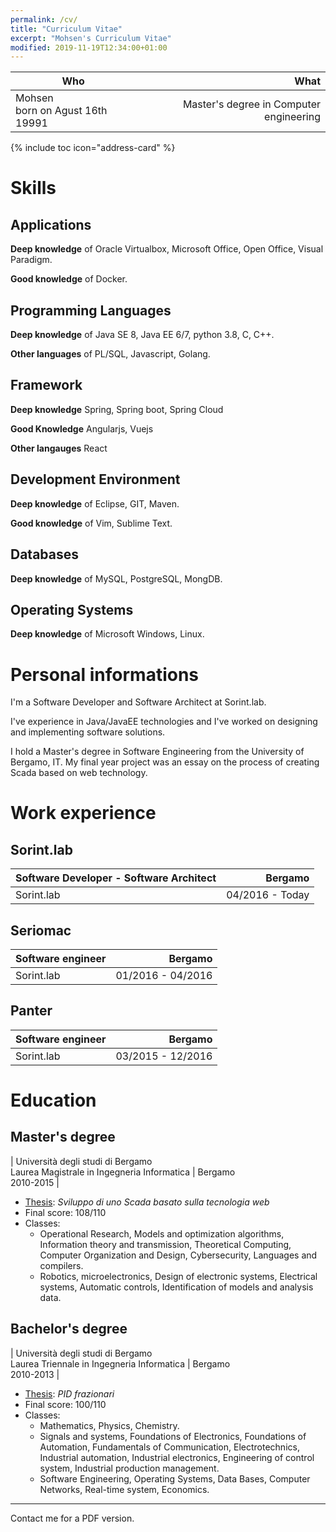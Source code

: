 ```yaml
---
permalink: /cv/
title: "Curriculum Vitae"
excerpt: "Mohsen's Curriculum Vitae"
modified: 2019-11-19T12:34:00+01:00
---
```


| Who                 | What  |
| --- | -----:|
| Mohsen<br />born on Agust 16th 19991 | Master's degree in Computer engineering |

{% include toc icon="address-card" %}

# Skills

## Applications

**Deep knowledge** of Oracle Virtualbox, Microsoft Office, Open Office, Visual Paradigm.

**Good knowledge** of Docker.

## Programming Languages

**Deep knowledge** of Java SE 8, Java EE 6/7, python 3.8, C, C++.

**Other languages** of PL/SQL, Javascript, Golang.

## Framework

**Deep knowledge** Spring, Spring boot, Spring Cloud

**Good Knowledge** Angularjs, Vuejs

**Other langauges** React

## Development Environment

**Deep knowledge** of Eclipse, GIT, Maven.

**Good knowledge** of Vim, Sublime Text.

## Databases

**Deep knowledge** of MySQL, PostgreSQL, MongDB.

## Operating Systems

**Deep knowledge** of Microsoft Windows, Linux.


# Personal informations

I'm a Software Developer and Software Architect at Sorint.lab.

I've experience in Java/JavaEE technologies and I've worked on designing and implementing software solutions.

I hold a Master's degree in Software Engineering from the University of Bergamo, IT. My final year project was an essay on the process of creating Scada based on web technology.


# Work experience

## Sorint.lab


|Software Developer - Software Architect | Bergamo |
| --- | -----:|
| Sorint.lab | 04/2016 - Today |

## Seriomac


|Software engineer  | Bergamo |
| --- | -----:|
| Sorint.lab | 01/2016 - 04/2016 |


## Panter


|Software engineer | Bergamo |
| --- | -----:|
| Sorint.lab | 03/2015 - 12/2016 |


# Education

## Master's degree

| Università degli studi di Bergamo<br />Laurea Magistrale in Ingegneria Informatica | <i class="fa fa-fw fa-map-marker" aria-hidden="true"></i> Bergamo<br>2010-2015 |

- [Thesis](https://github.com/mghalbi/mghalbi.github.io/blob/master/assets/docs/thesis-mohsen-ghalbi-masters-degree.pdf): _Sviluppo di uno Scada basato sulla tecnologia web_ 
- Final score: 108/110
- Classes:
  - Operational Research, Models and optimization algorithms, Information theory and transmission, Theoretical Computing, Computer Organization and Design, Cybersecurity, Languages and compilers.
  - Robotics, microelectronics, Design of electronic systems, Electrical systems, Automatic controls, Identification of models and analysis data.

## Bachelor's degree

| Università degli studi di Bergamo<br />Laurea Triennale in Ingegneria Informatica | <i class="fa fa-fw fa-map-marker" aria-hidden="true"></i> Bergamo<br>2010-2013 |

- [Thesis](https://github.com/mghalbi/mghalbi.github.io/blob/master/assets/docs/thesis-mohsen-ghalbi-bachelor-degree.pdf): _PID frazionari_
- Final score: 100/110
- Classes:
  - Mathematics, Physics, Chemistry.
  - Signals and systems, Foundations of Electronics, Foundations of Automation, Fundamentals of Communication, Electrotechnics,   Industrial automation, Industrial electronics, Engineering of control system, Industrial production management.
  - Software Engineering, Operating Systems, Data Bases, Computer Networks, Real-time system, Economics.

---

Contact me for a PDF version.
